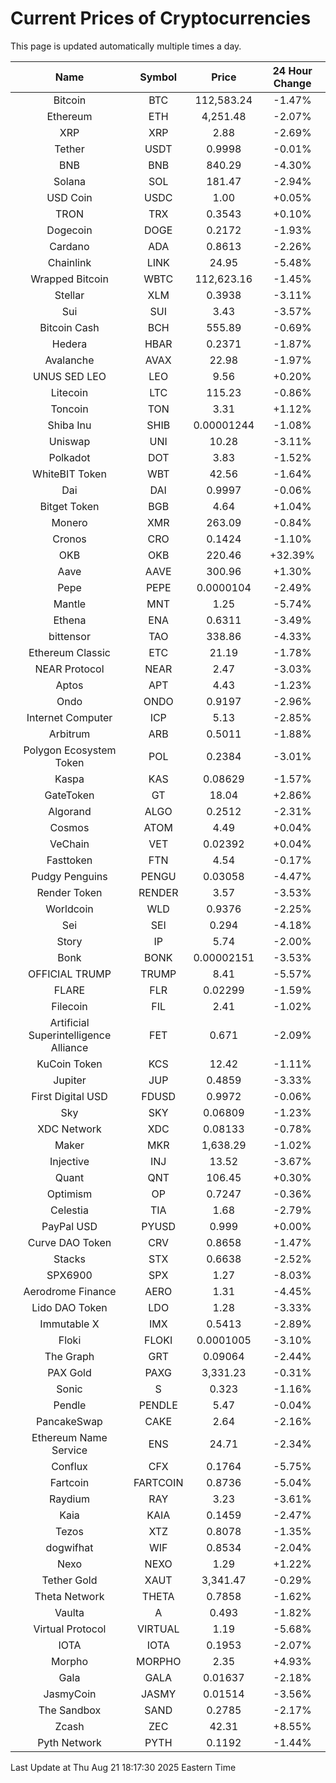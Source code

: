 # Current Prices of Cryptocurrencies
This page is updated automatically multiple times a day.

| Name | Symbol | Price | 24 Hour Change |
| :---: |:---:| :---: | :---: |
| Bitcoin | BTC | 112,583.24 | -1.47% |
| Ethereum | ETH | 4,251.48 | -2.07% |
| XRP | XRP | 2.88 | -2.69% |
| Tether | USDT | 0.9998 | -0.01% |
| BNB | BNB | 840.29 | -4.30% |
| Solana | SOL | 181.47 | -2.94% |
| USD Coin | USDC | 1.00 | +0.05% |
| TRON | TRX | 0.3543 | +0.10% |
| Dogecoin | DOGE | 0.2172 | -1.93% |
| Cardano | ADA | 0.8613 | -2.26% |
| Chainlink | LINK | 24.95 | -5.48% |
| Wrapped Bitcoin | WBTC | 112,623.16 | -1.45% |
| Stellar | XLM | 0.3938 | -3.11% |
| Sui | SUI | 3.43 | -3.57% |
| Bitcoin Cash | BCH | 555.89 | -0.69% |
| Hedera | HBAR | 0.2371 | -1.87% |
| Avalanche | AVAX | 22.98 | -1.97% |
| UNUS SED LEO | LEO | 9.56 | +0.20% |
| Litecoin | LTC | 115.23 | -0.86% |
| Toncoin | TON | 3.31 | +1.12% |
| Shiba Inu | SHIB | 0.00001244 | -1.08% |
| Uniswap | UNI | 10.28 | -3.11% |
| Polkadot | DOT | 3.83 | -1.52% |
| WhiteBIT Token | WBT | 42.56 | -1.64% |
| Dai | DAI | 0.9997 | -0.06% |
| Bitget Token | BGB | 4.64 | +1.04% |
| Monero | XMR | 263.09 | -0.84% |
| Cronos | CRO | 0.1424 | -1.10% |
| OKB | OKB | 220.46 | +32.39% |
| Aave | AAVE | 300.96 | +1.30% |
| Pepe | PEPE | 0.0000104 | -2.49% |
| Mantle | MNT | 1.25 | -5.74% |
| Ethena | ENA | 0.6311 | -3.49% |
| bittensor | TAO | 338.86 | -4.33% |
| Ethereum Classic | ETC | 21.19 | -1.78% |
| NEAR Protocol | NEAR | 2.47 | -3.03% |
| Aptos | APT | 4.43 | -1.23% |
| Ondo | ONDO | 0.9197 | -2.96% |
| Internet Computer | ICP | 5.13 | -2.85% |
| Arbitrum | ARB | 0.5011 | -1.88% |
| Polygon Ecosystem Token | POL | 0.2384 | -3.01% |
| Kaspa | KAS | 0.08629 | -1.57% |
| GateToken | GT | 18.04 | +2.86% |
| Algorand | ALGO | 0.2512 | -2.31% |
| Cosmos | ATOM | 4.49 | +0.04% |
| VeChain | VET | 0.02392 | +0.04% |
| Fasttoken | FTN | 4.54 | -0.17% |
| Pudgy Penguins | PENGU | 0.03058 | -4.47% |
| Render Token | RENDER | 3.57 | -3.53% |
| Worldcoin | WLD | 0.9376 | -2.25% |
| Sei | SEI | 0.294 | -4.18% |
| Story | IP | 5.74 | -2.00% |
| Bonk | BONK | 0.00002151 | -3.53% |
| OFFICIAL TRUMP | TRUMP | 8.41 | -5.57% |
| FLARE | FLR | 0.02299 | -1.59% |
| Filecoin | FIL | 2.41 | -1.02% |
| Artificial Superintelligence Alliance | FET | 0.671 | -2.09% |
| KuCoin Token | KCS | 12.42 | -1.11% |
| Jupiter | JUP | 0.4859 | -3.33% |
| First Digital USD | FDUSD | 0.9972 | -0.06% |
| Sky | SKY | 0.06809 | -1.23% |
| XDC Network | XDC | 0.08133 | -0.78% |
| Maker | MKR | 1,638.29 | -1.02% |
| Injective | INJ | 13.52 | -3.67% |
| Quant | QNT | 106.45 | +0.30% |
| Optimism | OP | 0.7247 | -0.36% |
| Celestia | TIA | 1.68 | -2.79% |
| PayPal USD | PYUSD | 0.999 | +0.00% |
| Curve DAO Token | CRV | 0.8658 | -1.47% |
| Stacks | STX | 0.6638 | -2.52% |
| SPX6900 | SPX | 1.27 | -8.03% |
| Aerodrome Finance | AERO | 1.31 | -4.45% |
| Lido DAO Token | LDO | 1.28 | -3.33% |
| Immutable X | IMX | 0.5413 | -2.89% |
| Floki | FLOKI | 0.0001005 | -3.10% |
| The Graph | GRT | 0.09064 | -2.44% |
| PAX Gold | PAXG | 3,331.23 | -0.31% |
| Sonic | S | 0.323 | -1.16% |
| Pendle | PENDLE | 5.47 | -0.04% |
| PancakeSwap | CAKE | 2.64 | -2.16% |
| Ethereum Name Service | ENS | 24.71 | -2.34% |
| Conflux | CFX | 0.1764 | -5.75% |
| Fartcoin | FARTCOIN | 0.8736 | -5.04% |
| Raydium | RAY | 3.23 | -3.61% |
| Kaia | KAIA | 0.1459 | -2.47% |
| Tezos | XTZ | 0.8078 | -1.35% |
| dogwifhat | WIF | 0.8534 | -2.04% |
| Nexo | NEXO | 1.29 | +1.22% |
| Tether Gold | XAUT | 3,341.47 | -0.29% |
| Theta Network | THETA | 0.7858 | -1.62% |
| Vaulta | A | 0.493 | -1.82% |
| Virtual Protocol | VIRTUAL | 1.19 | -5.68% |
| IOTA | IOTA | 0.1953 | -2.07% |
| Morpho | MORPHO | 2.35 | +4.93% |
| Gala | GALA | 0.01637 | -2.18% |
| JasmyCoin | JASMY | 0.01514 | -3.56% |
| The Sandbox | SAND | 0.2785 | -2.17% |
| Zcash | ZEC | 42.31 | +8.55% |
| Pyth Network | PYTH | 0.1192 | -1.44% |

Last Update at Thu Aug 21 18:17:30 2025 Eastern Time